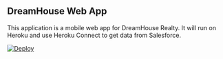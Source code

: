 DreamHouse Web App
------------------

This application is a mobile web app for DreamHouse Realty. It will run on Heroku and use Heroku Connect to get data from Salesforce.

<a href="https://heroku.com/deploy?template=https://github.com/matt-salesforce/intro-to-heroku">
  <img src="https://www.herokucdn.com/deploy/button.svg" alt="Deploy">
</a>
